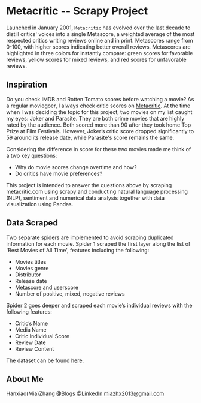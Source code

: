 # Metacritic -- Scrapy Project

Launched in January 2001, ``Metacritic`` has evolved over the last decade to distill critics' voices into a single Metascore, a weighted average of the most respected critics writing reviews online and in print.  Metascores range from 0-100, with higher scores indicating better overall reviews. Metascores are highlighted in three colors for instantly compare: green scores for favorable reviews, yellow scores for mixed reviews, and red scores for unfavorable reviews.

## Inspiration 
Do you check IMDB and Rotten Tomato scores before watching a movie? As a regular moviegoer, I always check critic scores on [Metacritic][Metacritic]. At the time when I was deciding the topic for this project, two movies on my list caught my eyes: Joker and Parasite. They are both crime movies that are highly rated by the audience. Both scored more than 90 after they took home Top Prize at Film Festivals. However, Joker’s critic score dropped significantly to 59 around its release date, while Parasite's score remains the same.

Considering the difference in score for these two movies made me think of a two key questions:

* Why do movie scores change overtime and how?
* Do critics have movie preferences?

This project is intended to answer the questions above by scraping metacritic.com using scrapy and conducting natural language processing (NLP), sentiment and numerical data analysis together with data visualization using Pandas.

## Data Scraped 
Two separate spiders are implemented to avoid scraping duplicated information for each movie. Spider 1 scraped the first layer along the list of 'Best Movies of All Time',  features including the following:

* Movies titles
* Movies genre
* Distributor
* Release date
* Metascore and userscore
* Number of positive, mixed, negative reviews

Spider 2 goes deeper and scraped each movie’s individual reviews with the following features:

* Critic’s Name
* Media Name
* Critic Individual Score
* Review Date
* Review Content

The dataset can be found [here][dataset].

## About Me

Hanxiao(Mia)Zhang
[@Blogs](https://nycdatascience.com/blog/student-works/metacritic-exploring-critic-movie-reviews/)
[@LinkedIn](https://www.linkedin.com/in/zhanghanxiao/) 
miazhx2013@gmail.com

<!-- Markdown link & img dfn's -->
[Metacritic]: https://www.metacritic.com/
[dataset]: https://www.kaggle.com/miazhx/metacritic-movie-reviews
[blog]: https://nycdatascience.com/blog/student-works/metacritic-exploring-critic-movie-reviews/
